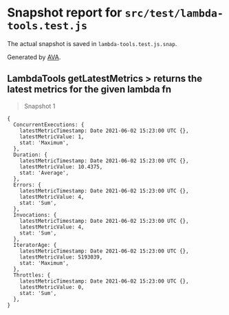 # Snapshot report for `src/test/lambda-tools.test.js`

The actual snapshot is saved in `lambda-tools.test.js.snap`.

Generated by [AVA](https://avajs.dev).

## LambdaTools getLatestMetrics > returns the latest metrics for the given lambda fn

> Snapshot 1

    {
      ConcurrentExecutions: {
        latestMetricTimestamp: Date 2021-06-02 15:23:00 UTC {},
        latestMetricValue: 1,
        stat: 'Maximum',
      },
      Duration: {
        latestMetricTimestamp: Date 2021-06-02 15:23:00 UTC {},
        latestMetricValue: 10.4375,
        stat: 'Average',
      },
      Errors: {
        latestMetricTimestamp: Date 2021-06-02 15:23:00 UTC {},
        latestMetricValue: 4,
        stat: 'Sum',
      },
      Invocations: {
        latestMetricTimestamp: Date 2021-06-02 15:23:00 UTC {},
        latestMetricValue: 4,
        stat: 'Sum',
      },
      IteratorAge: {
        latestMetricTimestamp: Date 2021-06-02 15:23:00 UTC {},
        latestMetricValue: 5193039,
        stat: 'Maximum',
      },
      Throttles: {
        latestMetricTimestamp: Date 2021-06-02 15:23:00 UTC {},
        latestMetricValue: 0,
        stat: 'Sum',
      },
    }
